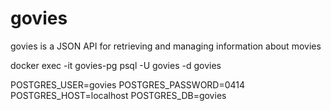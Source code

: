# govies
govies is a JSON API for retrieving and managing information about movies

docker exec -it govies-pg psql -U govies -d govies

POSTGRES_USER=govies
POSTGRES_PASSWORD=0414
POSTGRES_HOST=localhost
POSTGRES_DB=govies